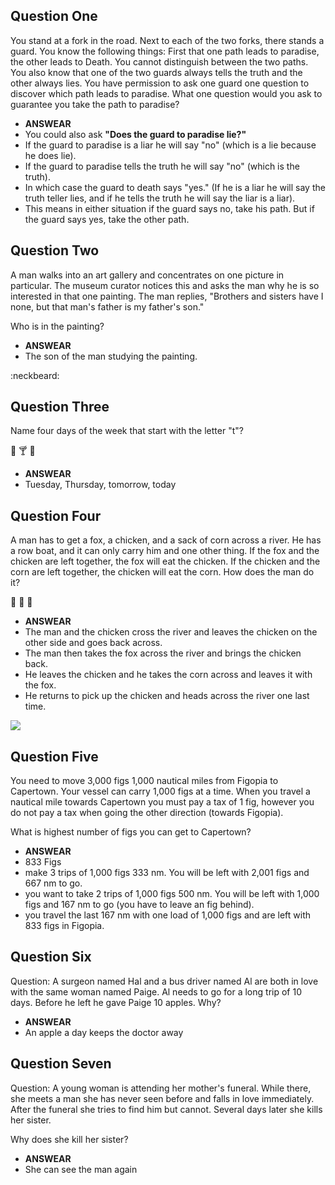 ## Question One
You stand at a fork in the road. Next to each of the two forks, there stands a guard. You know the following things: First that one path leads to paradise, the other leads to Death. You cannot distinguish between the two paths. You also know that one of the two guards always tells the truth and the other always lies. You have permission to ask one guard one question to discover which path leads to paradise. What one question would you ask to guarantee you take the path to paradise?

- **ANSWEAR**
- You could also ask **"Does the guard to paradise lie?"**
- If the guard to paradise is a liar he will say "no" (which is a lie because he does lie).
- If the guard to paradise tells the truth he will say "no" (which is the truth).
- In which case the guard to death says "yes." (If he is a liar he will say the truth teller lies, and if he tells the truth he will say the liar is a liar).
- This means in either situation if the guard says no, take his path. But if the guard says yes, take the other path.

## Question Two
A man walks into an art gallery and concentrates on one picture in particular. The museum curator notices this and asks the man why he is so interested in that one painting. The man replies, "Brothers and sisters have I none, but that man's father is my father's son."

Who is in the painting?

- **ANSWEAR**  
- The son of the man studying the painting.

:neckbeard:

## Question Three
Name four days of the week that start with the letter "t"?

:hamburger: :cocktail: :beer:

- **ANSWEAR**
- Tuesday, Thursday, tomorrow, today


## Question Four
A man has to get a fox, a chicken, and a sack of corn across a river. He has a row boat, and it can only carry him and one other thing. If the fox and the chicken are left together, the fox will eat the chicken. If the chicken and the corn are left together, the chicken will eat the corn. How does the man do it?

:chicken: :wolf: :corn:

- **ANSWEAR**
- The man and the chicken cross the river and leaves the chicken on the other side and goes back across.
- The man then takes the fox across the river and brings the chicken back.
- He leaves the chicken and he takes the corn across and leaves it with the fox.
- He returns to pick up the chicken and heads across the river one last time.

![](http://cf.broadsheet.ie/wp-content/uploads/2014/01/20140127.jpg)

## Question Five

You need to move 3,000 figs 1,000 nautical miles from Figopia to Capertown. Your vessel can carry 1,000 figs at a time. When you travel a nautical mile towards Capertown you must pay a tax of 1 fig, however you do not pay a tax when going the other direction (towards Figopia).

What is highest number of figs you can get to Capertown?


- **ANSWEAR**
- 833 Figs
- make 3 trips of 1,000 figs 333 nm. You will be left with 2,001 figs and 667 nm to go.
- you want to take 2 trips of 1,000 figs 500 nm. You will be left with 1,000 figs and 167 nm to go (you have to leave an fig behind).
- you travel the last 167 nm with one load of 1,000 figs and are left with 833 figs in Figopia.


## Question Six

Question: A surgeon named Hal and a bus driver named Al are both in love with the same woman named Paige. Al needs to go for a long trip of 10 days. Before he left he gave Paige 10 apples. Why?

- **ANSWEAR**
- An apple a day keeps the doctor away


## Question Seven

Question: A young woman is attending her mother's funeral. While there, she meets a man she has never seen before and falls in love immediately. After the funeral she tries to find him but cannot. Several days later she kills her sister.

Why does she kill her sister?

- **ANSWEAR**
-  She can see the man again
